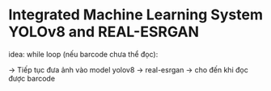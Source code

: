 # Integrated Machine Learning System YOLOv8 and REAL-ESRGAN

idea:
while loop (nếu barcode chưa thể đọc):

-> Tiếp tục đưa ảnh vào model yolov8
-> real-esrgan
-> cho đến khi đọc được barcode 
